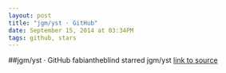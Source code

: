 ```yaml
---
layout: post
title: "jgm/yst · GitHub"
date: September 15, 2014 at 03:34PM
tags: github, stars
---
```

##jgm/yst · GitHub
fabiantheblind starred jgm/yst
[link to source](http://ift.tt/1nMbCEp) 
